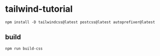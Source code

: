 # tailwind-tutorial

```
npm install -D tailwindcss@latest postcss@latest autoprefixer@latest
```

## build
```
npm run build-css
```
